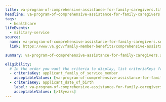 ```yaml
---
title: va-program-of-comprehensive-assistance-for-family-caregivers.title
headline: va-program-of-comprehensive-assistance-for-family-caregivers.headline
tags:
  - healthcare
lifeEvents:
  - military-service
source:
  name: va-program-of-comprehensive-assistance-for-family-caregivers.source.name
  link: https://www.va.gov/family-member-benefits/comprehensive-assistance-for-family-caregivers/

summary: va-program-of-comprehensive-assistance-for-family-caregivers.summary

eligibility:
  # In the order you want the criteria to display, list criteriaKeys from the csv here, each followed by a comma-separated list of which values indicate eligibility for that criteria. Wrap individual values in quotes if they have inner commas.
  - criteriaKey: applicant_family_of_service_member
    acceptableValues: [va-program-of-comprehensive-assistance-for-family-caregivers.eligibility.acceptableValues]
  - criteriaKey: applicant_date_of_birth
    label: va-program-of-comprehensive-assistance-for-family-caregivers.eligibility.label
    acceptableValues: [>18years]
---
```

